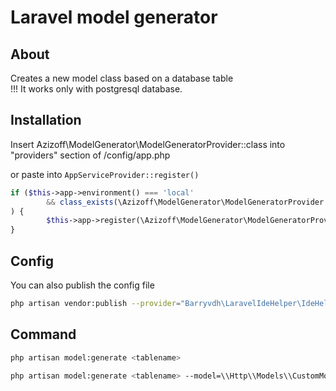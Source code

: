 # Laravel model generator

## About
Creates a new model class based on a database table  
!!! It works only with postgresql database.

## Installation
Insert Azizoff\ModelGenerator\ModelGeneratorProvider::class into "providers" section of /config/app.php

or paste into `AppServiceProvider::register()`
```php
if ($this->app->environment() === 'local'
        && class_exists(\Azizoff\ModelGenerator\ModelGeneratorProvider::class)
) {
        $this->app->register(\Azizoff\ModelGenerator\ModelGeneratorProvider::class);
}
```

## Config
You can also publish the config file
```bash
php artisan vendor:publish --provider="Barryvdh\LaravelIdeHelper\IdeHelperServiceProvider" --tag=config
```

## Command
```bash
php artisan model:generate <tablename>
```

```bash
php artisan model:generate <tablename> --model=\\Http\\Models\\CustomModelName
```


